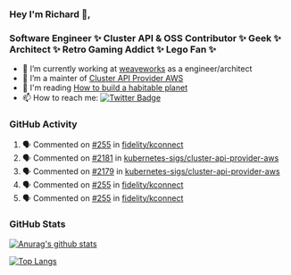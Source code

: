### Hey I'm Richard 👋, 

<h3 align="left">Software Engineer ✨ Cluster API & OSS Contributor ✨ Geek ✨ Architect ✨ Retro Gaming Addict ✨ Lego Fan ✨</h3>

- 🔭 I’m currently working at [weaveworks](https://github.com/weaveworks) as a engineer/architect
- 👯 I’m a mainter of [Cluster API Provider AWS](https://github.com/kubernetes-sigs/cluster-api-provider-aws)
- 💬 I'm reading [How to build a habitable planet](https://www.amazon.co.uk/How-Build-Habitable-Planet-Humankind/dp/0691140065)
- 📫 How to reach me: [![Twitter Badge](https://img.shields.io/badge/-@fruit_case-00acee?style=flat&logo=Twitter&logoColor=white)](https://twitter.com/intent/follow?screen_name=fruit_case "Follow on Twitter")

### GitHub Activity 

<!--START_SECTION:activity-->
1. 🗣 Commented on [#255](https://github.com/fidelity/kconnect/issues/255) in [fidelity/kconnect](https://github.com/fidelity/kconnect)
2. 🗣 Commented on [#2181](https://github.com/kubernetes-sigs/cluster-api-provider-aws/issues/2181) in [kubernetes-sigs/cluster-api-provider-aws](https://github.com/kubernetes-sigs/cluster-api-provider-aws)
3. 🗣 Commented on [#2179](https://github.com/kubernetes-sigs/cluster-api-provider-aws/issues/2179) in [kubernetes-sigs/cluster-api-provider-aws](https://github.com/kubernetes-sigs/cluster-api-provider-aws)
4. 🗣 Commented on [#255](https://github.com/fidelity/kconnect/issues/255) in [fidelity/kconnect](https://github.com/fidelity/kconnect)
5. 🗣 Commented on [#255](https://github.com/fidelity/kconnect/issues/255) in [fidelity/kconnect](https://github.com/fidelity/kconnect)
<!--END_SECTION:activity-->

### GitHub Stats

[![Anurag's github stats](https://github-readme-stats.vercel.app/api?username=richardcase&count_private=true&show_icons=true)](https://github.com/anuraghazra/github-readme-stats)

[![Top Langs](https://github-readme-stats.vercel.app/api/top-langs/?username=richardcase&hide=html&layout=compact)](https://github.com/anuraghazra/github-readme-stats)
